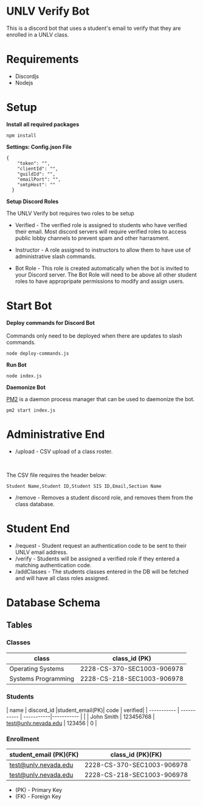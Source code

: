 
# UNLV Verify Bot 

This is a discord bot that uses a student's email to verify that they are enrolled in a UNLV class.

# Requirements
- Discordjs
- Nodejs 

# Setup 
**Install all required packages**
```
npm install 
```
**Settings: Config.json File**
```
{
    "token": "",
    "clientId": "",
    "guildId": "",
    "emailPort": "",
    "smtpHost": ""
  }
```
**Setup Discord Roles**

The UNLV Verify bot requires two roles to be setup
- Verified - The verified role is assigned to students who have verified their email. Most discord servers will require verified roles to access public lobby channels to prevent spam and other harrasment. 

- Instructor - A role assigned to instructors to allow them to have use of administrative slash commands. 

- Bot Role - This role is created automatically when the bot is invited to your Discord server. The Bot Role will need to be above all other student roles to have appropripate permissions to modify and assign users. 


# Start Bot
**Deploy commands for Discord Bot** 
<br /><br />Commands only need to be deployed when there are updates to slash commands.
```
node deploy-commands.js 
```

**Run Bot** 
```
node index.js 
```


**Daemonize Bot** 

[PM2](https://pm2.keymetrics.io/docs/usage/quick-start/) is a daemon process manager that can be used to daemonize the bot. 
```
pm2 start index.js
```

# Administrative End 
- /upload - CSV upload of a class roster.
<br />

The CSV file requires the header below: 

```
Student Name,Student ID,Student SIS ID,Email,Section Name 
```
- /remove - Removes a student discord role, and removes them from the class database. 

# Student End 
- /request - Student request an authentication code to be sent to their UNLV email address.
- /verify - Students will be assigned a verified role if they entered a matching authentication code.
- /addClasses - The students classes entered in the DB will be fetched and will have all class roles assigned. 


# Database Schema 
## Tables
### Classes
| class      | class_id (PK) |
| ----------- | ----------- |
| Operating Systems      | 2228-CS-370-SEC1003-906978   |
| Systems Programming     | 2228-CS-218-SEC1003-906978   |
### Students
| name      | discord_id |student_email(PK)| code | verified|
| ----------- | ----------- | -----------|----------- | |
| John Smith   | 123456768       | test@unlv.nevada.edu | 123456 | 0  |

### Enrollment
| student_email  (PK)(FK)    | class_id (PK)(FK)|
| ----------- | ----------- |
| test@unlv.nevada.edu     |    2228-CS-370-SEC1003-906978     |
| test@unlv.nevada.edu     |    2228-CS-218-SEC1003-906978    |

- (PK) - Primary Key
- (FK) - Foreign Key
